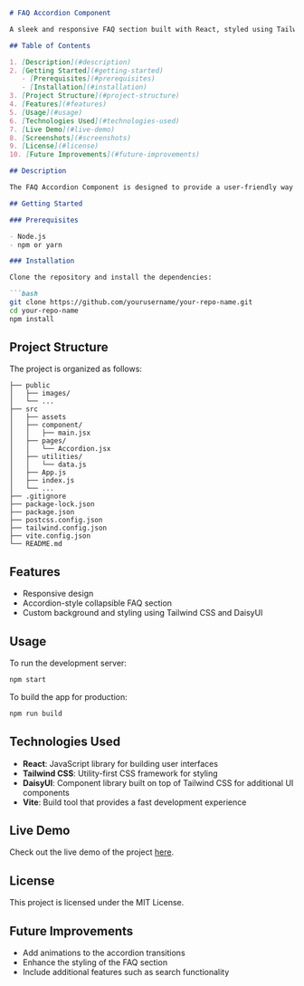 
```markdown
# FAQ Accordion Component

A sleek and responsive FAQ section built with React, styled using Tailwind CSS and enhanced with DaisyUI components. This component features an accordion interface that allows users to expand and collapse questions and answers seamlessly.

## Table of Contents

1. [Description](#description)
2. [Getting Started](#getting-started)
   - [Prerequisites](#prerequisites)
   - [Installation](#installation)
3. [Project Structure](#project-structure)
4. [Features](#features)
5. [Usage](#usage)
6. [Technologies Used](#technologies-used)
7. [Live Demo](#live-demo)
8. [Screenshots](#screenshots)
9. [License](#license)
10. [Future Improvements](#future-improvements)

## Description

The FAQ Accordion Component is designed to provide a user-friendly way to display frequently asked questions. With its clean design and smooth animations, this component enhances user experience by making information easily accessible. The project leverages React for dynamic rendering, Tailwind CSS for styling, and DaisyUI for additional UI components.

## Getting Started

### Prerequisites

- Node.js
- npm or yarn

### Installation

Clone the repository and install the dependencies:

```bash
git clone https://github.com/yourusername/your-repo-name.git
cd your-repo-name
npm install
```

## Project Structure

The project is organized as follows:

```
├── public
│   ├── images/
│   └── ...
├── src
│   ├── assets
│   ├── component/
│   │   ├── main.jsx
│   ├── pages/
│   │   └── Accordion.jsx
│   ├── utilities/
│   │   └── data.js
│   ├── App.js
│   ├── index.js
│   └── ...
├── .gitignore
├── package-lock.json
├── package.json
├── postcss.config.json
├── tailwind.config.json
├── vite.config.json
└── README.md
```

## Features

- Responsive design
- Accordion-style collapsible FAQ section
- Custom background and styling using Tailwind CSS and DaisyUI

## Usage

To run the development server:

```bash
npm start
```

To build the app for production:

```bash
npm run build
```

## Technologies Used

- **React**: JavaScript library for building user interfaces
- **Tailwind CSS**: Utility-first CSS framework for styling
- **DaisyUI**: Component library built on top of Tailwind CSS for additional UI components
- **Vite**: Build tool that provides a fast development experience

## Live Demo

Check out the live demo of the project [here]([https://your-live-demo-url.com](https://faq-accordion-main-sable.vercel.app/)).

## License

This project is licensed under the MIT License.

## Future Improvements

- Add animations to the accordion transitions
- Enhance the styling of the FAQ section
- Include additional features such as search functionality
```
